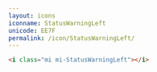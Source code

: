 ```yaml
---
layout: icons
iconname: StatusWarningLeft
unicode: EE7F
permalink: /icon/StatusWarningLeft/
---
```


``` html
<i class="mi mi-StatusWarningLeft"></i>
```
